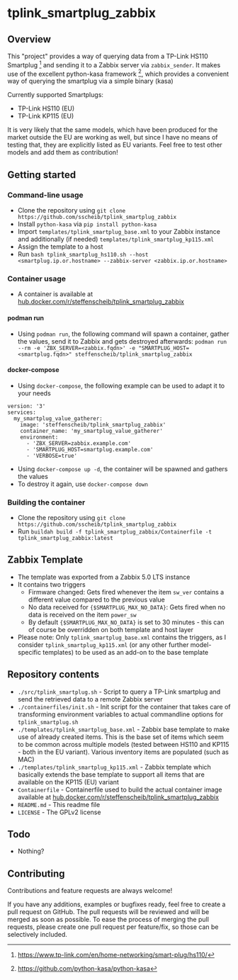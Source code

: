 # tplink_smartplug_zabbix
## Overview
This "project" provides a way of querying data from a TP-Link HS110 Smartplug [^1] and sending it to a Zabbix server via `zabbix_sender`.
It makes use of the excellent python-kasa framework [^2], which provides a convenient way of querying the smartplug via a simple binary (kasa)

Currently supported Smartplugs:
- TP-Link HS110 (EU)
- TP-Link KP115 (EU)

It is very likely that the same models, which have been produced for the market outside the EU are working as well, but since I have no means of testing that, they are explicitly listed as EU variants. Feel free to test other models and add them as contribution!

[^1]: https://www.tp-link.com/en/home-networking/smart-plug/hs110/
[^2]: https://github.com/python-kasa/python-kasa

## Getting started
### Command-line usage
*  Clone the repository using `git clone https://github.com/sscheib/tplink_smartplug_zabbix`
*  Install `python-kasa` via `pip install python-kasa`
*  Import `templates/tplink_smartplug_base.xml` to your Zabbix instance and additionally (if needed) `templates/tplink_smartplug_kp115.xml`
*  Assign the template to a host
*  Run `bash tplink_smartplug_hs110.sh --host <smartplug.ip.or.hostname> --zabbix-server <zabbix.ip.or.hostname>`

### Container usage
* A container is available at [hub.docker.com/r/steffenscheib/tplink_smartplug_zabbix](https://hub.docker.com/r/steffenscheib/tplink_smartplug_zabbix)

#### podman run
* Using `podman run`, the following command will spawn a container, gather the values, send it to Zabbix and gets destroyed afterwards:
`podman run --rm -e 'ZBX_SERVER=<zabbix.fqdn>' -e "SMARTPLUG_HOST=<smartplug.fqdn>" steffenscheib/tplink_smartplug_zabbix`

#### docker-compose
* Using `docker-compose`, the following example can be used to adapt it to your needs
```
version: '3'
services:
  my_smartplug_value_gatherer:
    image: 'steffenscheib/tplink_smartplug_zabbix'
    container_name: 'my_smartplug_value_gatherer'
    environment:
      - 'ZBX_SERVER=zabbix.example.com'
      - 'SMARTPLUG_HOST=smartplug.example.com'
      - 'VERBOSE=true'
```
* Using `docker-compose up -d`, the container will be spawned and gathers the values
* To destroy it again, use `docker-compose down`

### Building the container
* Clone the repository using `git clone https://github.com/sscheib/tplink_smartplug_zabbix`
* Run `buildah build -f tplink_smartplug_zabbix/Containerfile -t tplink_smartplug_zabbix:latest`

## Zabbix Template
* The template was exported from a Zabbix 5.0 LTS instance
* It contains two triggers
    * Firmware changed: Gets fired whenever the item `sw_ver` contains a different value compared to the previous value
    * No data received for `{$SMARTPLUG_MAX_NO_DATA}`: Gets fired when no data is received on the item `power_sw`
    * By default `{$SMARTPLUG_MAX_NO_DATA}` is set to 30 minutes - this can of course be overridden on both template and host layer
* Please note: Only `tplink_smartplug_base.xml` contains the triggers, as I consider `tplink_smartplug_kp115.xml` (or any other further model-specific templates) to be used as an add-on to the base template

## Repository contents
*  `./src/tplink_smartplug.sh` - Script to query a TP-Link smartplug and send the retrieved data to a remote Zabbix server
*  `./containerfiles/init.sh` - Init script for the container that takes care of transforming environment variables to actual commandline options for `tplink_smartplug.sh`
*  `./templates/tplink_smartplug_base.xml` - Zabbix base template to make use of already created items. This is the base set of items which seem to be common across multiple models (tested between HS110 and KP115 - both in the EU variant). Various inventory items are populated (such as MAC)
*  `./templates/tplink_smartplug_kp115.xml` - Zabbix template which basically extends the base template to support all items that are available on the KP115 (EU) variant
*  `Containerfile` - Containerfile used to build the actual container image available at [hub.docker.com/r/steffenscheib/tplink_smartplug_zabbix](https://hub.docker.com/r/steffenscheib/tplink_smartplug_zabbix)
*  `README.md` - This readme file
*  `LICENSE` - The GPLv2 license

## Todo
* Nothing?
 
## Contributing
Contributions and feature requests are always welcome!

If you have any additions, examples or bugfixes ready, feel free to create a pull request on GitHub. The pull requests will be reviewed and will be merged as soon as possible. To ease the process of merging the pull requests, please create one pull request per feature/fix, so those can be selectively included.

